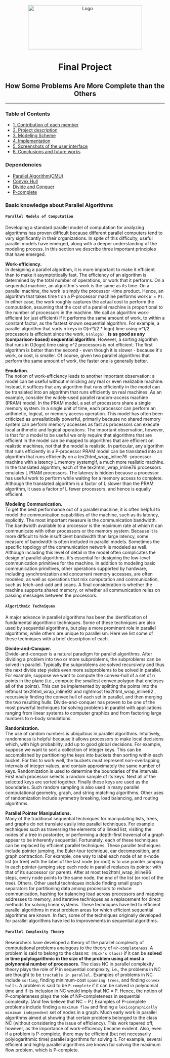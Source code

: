<!-- PROJECT LOGO -->

<p align="center">
  <a href="https://github.com/Grindewald1900/Notebook">
    <img src="https://foreman.ubishops.ca/wp-content/uploads/2018/11/BU.gif" alt="Logo" width="360" height="140">
  </a>
</p>
<h1 align="center">Final Project </h1>
<h2 align="center">How Some Problems Are More Complete than the Others </h2>


******************************

<!-- TABLE OF CONTENTS -->
### Table of Contents
*   [1. Contribution of each member](#Part1)
*   [2. Project description](#Part2)
*   [3. Modeling Scheme](#Part3)
*   [4. Implementation](#Part4)
*   [5. Screenshots of the user interface](#Part5)
*   [6. Conclusions and future works](#Part6)



### Dependencies
* [Parallel Algorithm(CMU)](http://www.cs.cmu.edu/~scandal/html-papers/short/node1.html)
* [Convex Hull](https://www.youtube.com/watch?v=B2AJoQSZf4M)
* [Divide and Conquer](https://zhuanlan.zhihu.com/p/45986027)
* [P-complete](https://en.wikipedia.org/wiki/P-complete)

### Basic knowledge about Parallel Algorithms
#### `Parallel Models of Computation`
Developing a standard parallel model of computation for analyzing algorithms has proven difficult because different parallel computers tend to vary significantly in
their organizations. In spite of this difficulty, useful parallel models have emerged, along with a deeper understanding of the modeling process. In this section we describe 
three important principles that have emerged.

**Work-efficiency.**  
In designing a parallel algorithm, it is more important to make it efficient than to make it asymptotically fast. The efficiency of an algorithm is determined by the total 
number of operations, or work that it performs. On a sequential machine, an algorithm's work is the same as its time. On a parallel machine, the work is simply the processor
-time product. Hence, an algorithm that takes time t on a P-processor machine performs work `W = Pt`. In either case, the work roughly captures the actual cost to perform the 
computation, assuming that the cost of a parallel machine is proportional to the number of processors in the machine. We call an algorithm work-efficient (or just efficient)
if it performs the same amount of work, to within a constant factor, as the fastest known sequential algorithm. For example, a parallel algorithm that sorts n keys in 
O(n^1/2 * logn) time using n^1/2 processors is efficient since the work, `O(nlogn)` , **is as good as any (comparison-based) sequential 
algorithm**. However, a sorting algorithm that runs in O(logn) time using n^2 processors is not efficient. The first algorithm is better than
the second - even though it is slower - because it's work, or cost, is smaller. Of course, given two parallel algorithms that perform the same amount of work, the faster one 
is generally better.


**Emulation.**  
The notion of work-efficiency leads to another important observation: a model can be useful without mimicking any real or even realizable machine. Instead, it suffices that
any algorithm that runs efficiently in the model can be translated into an algorithm that runs efficiently on real machines. As an example, consider the widely-used parallel 
random-access machine (PRAM) model. In the PRAM model, a set of processors share a single memory system. In a single unit of time, each processor can perform an arithmetic, 
logical, or memory access operation. This model has often been criticized as unrealistically powerful, primarily because no shared memory system can perform memory accesses 
as fast as processors can execute local arithmetic and logical operations. The important observation, however, is that for a model to be useful we only require that algorithms
that are efficient in the model can be mapped to algorithms that are efficient on realistic machines, not that the model is realistic. In particular, any algorithm that runs 
efficiently in a P-processor PRAM model can be translated into an algorithm that runs efficiently on a tex2html_wrap_inline76 -processor machine with a latency L memory 
systemgif, a much more realistic machine. In the translated algorithm, each of the tex2html_wrap_inline76 processors emulates L PRAM processors. The latency is hidden 
because a processor has useful work to perform while waiting for a memory access to complete. Although the translated algorithm is a factor of L slower than the PRAM algorithm,
it uses a factor of L fewer processors, and hence is equally efficient.


**Modeling Communication.**  
To get the best performance out of a parallel machine, it is often helpful to model the communication capabilities of the machine, such as its latency, explicitly.
The most important measure is the communication bandwidth. The bandwidth available to a processor is the maximum rate at which it can communicate with other processors
or the memory system. Because it is more difficult to hide insufficient bandwidth than large latency, some measure of bandwidth is often included in parallel models. 
Sometimes the specific topology of the communication network is modeled as well. Although including this level of detail in the model often complicates the design of 
parallel algorithms, it's essential for designing the low-level communication primitives for the machine. In addition to modeling basic communication primitives, 
other operations supported by hardware, including synchronization and concurrent memory accesses, are often modeled, as well as operations that mix computation and
communication, such as fetch-and-add and scans. A final consideration is whether the machine supports shared memory, or whether all communication relies on passing
messages between the processors.


#### `Algorithmic Techniques`
A major advance in parallel algorithms has been the identification of fundamental algorithmic techniques. Some of these techniques are also used by sequential algorithms, but play a more prominent role in parallel algorithms, while others are unique to parallelism. Here we list some of these techniques with a brief description of each.

**Divide-and-Conquer.**   
Divide-and-conquer is a natural paradigm for parallel algorithms. After dividing a problem into two or more subproblems, the subproblems can be solved in parallel. Typically the subproblems are solved recursively and thus the next divide step yields even more subproblems to be solved in parallel. For example, suppose we want to compute the convex-hull of a set of n points in the plane (i.e., compute the smallest convex polygon that encloses all of the points). This can be implemented by splitting the points into the leftmost tex2html_wrap_inline92 and rightmost tex2html_wrap_inline92 , recursively finding the convex hull of each set in parallel, and then merging the two resulting hulls. Divide-and-conquer has proven to be one of the most powerful techniques for solving problems in parallel with applications ranging from linear systems to computer graphics and from factoring large numbers to n-body simulations.


**Randomization.**  
The use of random numbers is ubiquitous in parallel algorithms. Intuitively, randomness is helpful because it allows processors to make local decisions which, with high probability, add up to good global decisions. For example, suppose we want to sort a collection of integer keys. This can be accomplished by partitioning the keys into buckets then sorting within each bucket. For this to work well, the buckets must represent non-overlapping intervals of integer values, and contain approximately the same number of keys. Randomization is used to determine the boundaries of the intervals. First each processor selects a random sample of its keys. Next all of the selected keys are sorted together. Finally these keys are used as the boundaries. Such random sampling is also used in many parallel computational geometry, graph, and string matching algorithms. Other uses of randomization include symmetry breaking, load balancing, and routing algorithms.


**Parallel Pointer Manipulations.**  
Many of the traditional sequential techniques for manipulating lists, trees, and graphs do not translate easily into parallel techniques. For example techniques such as traversing the elements of a linked list, visiting the nodes of a tree in postorder, or performing a depth-first traversal of a graph appear to be inherently sequential. Fortunately, each of these techniques can be replaced by efficient parallel techniques. These parallel techniques include pointer jumping, the Euler-tour technique, ear decomposition, and graph contraction. For example, one way to label each node of an n-node list (or tree) with the label of the last node (or root) is to use pointer jumping. In each pointer-jumping step each node in parallel replaces its pointer with that of its successor (or parent). After at most tex2html_wrap_inline96 steps, every node points to the same node, the end of the list (or root of the tree).
Others. Other useful techniques include finding small graph separators for partitioning data among processors to reduce communication, hashing for balancing load across processors and mapping addresses to memory, and iterative techniques as a replacement for direct methods for solving linear systems.
These techniques have led to efficient parallel algorithms in most problem areas for which efficient sequential algorithms are known. 
In fact, some of the techniques originally developed for parallel algorithms have led to improvements in sequential algorithms.


#### `Parallel Complexity Theory`
Researchers have developed a theory of the parallel complexity of computational problems analogous to the theory of `NP-completeness`. 
A problem is said to belong to the class `NC (Nick's Class)` if it can be **solved in time polylogarithmic in the size of the problem using at most a polynomial number of 
processors**. The class NC in parallel complexity theory plays the role of P in sequential complexity, i.e., the problems in NC are thought to be `tractable in parallel.` 
Examples of problems in NC include `sorting`, finding minimum-cost `spanning trees`, and finding `convex hulls`. A problem is said to be `P-complete` if it can be solved in 
polynomial time and if its inclusion in NC would imply that NC = P. Hence, the notion of P-completeness plays the role of NP-completeness in sequential complexity.
(And few believe that NC = P.) Examples of P-complete problems include finding a `maximum flow` and finding a `lexicographically minimum independent` set of nodes in a graph.
Much early work in parallel algorithms aimed at showing that certain problems belonged to the class NC (without considering the issue of efficiency). This work tapered off, 
however, as the importance of work-efficiency became evident. Also, even if a problem is P-complete, there may be efficient (but not necessarily polylogarithmic time) parallel
algorithms for solving it. For example, several efficient and highly parallel algorithms are known for solving the maximum flow problem, which is P-complete.

